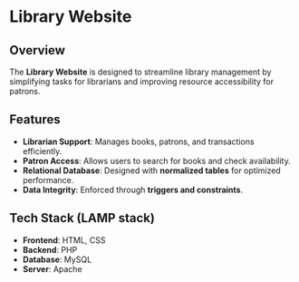 # Library Website  

## Overview  
The **Library Website** is designed to streamline library management by simplifying tasks for librarians and improving resource accessibility for patrons.  

## Features  
- **Librarian Support**: Manages books, patrons, and transactions efficiently.  
- **Patron Access**: Allows users to search for books and check availability.  
- **Relational Database**: Designed with **normalized tables** for optimized performance.  
- **Data Integrity**: Enforced through **triggers and constraints**.  

## Tech Stack  (LAMP stack)
- **Frontend**: HTML, CSS  
- **Backend**: PHP  
- **Database**: MySQL  
- **Server**: Apache
  
